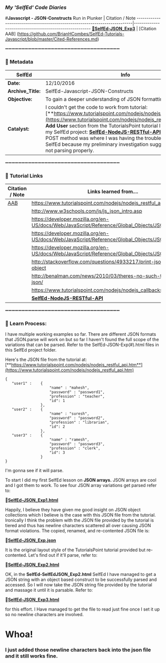 ### **_My 'SelfEd' Code Diaries_**
#**Javascript - JSON-Constructs**
Run in Plunker | Citation / Note
----------------------------------------------------------------------------|--------------------------------------------------------
[:small_blue_diamond:**SelfEd-JSON_Exp3**](https://plnkr.co/edit/Iob3N0qgS9iGW2fiwTpA?p=preview) | [Citation AAB] (https://github.com/BrianHCombes/SelfEd-Tutorials-Javascript/blob/master/Cited-References.md)

:heavy_minus_sign::heavy_minus_sign::heavy_minus_sign::heavy_minus_sign::heavy_minus_sign::heavy_minus_sign::heavy_minus_sign::heavy_minus_sign::heavy_minus_sign::heavy_minus_sign::heavy_minus_sign::heavy_minus_sign::heavy_minus_sign::heavy_minus_sign::heavy_minus_sign::heavy_minus_sign::heavy_minus_sign::heavy_minus_sign::heavy_minus_sign::heavy_minus_sign::heavy_minus_sign::heavy_minus_sign::heavy_minus_sign::heavy_minus_sign::heavy_minus_sign::heavy_minus_sign::heavy_minus_sign::heavy_minus_sign::heavy_minus_sign::heavy_minus_sign::heavy_minus_sign::heavy_minus_sign::heavy_minus_sign::heavy_minus_sign::heavy_minus_sign:

### :arrow_down_small: **Metadata**
**SelfEd**          |  **Info** 
------------------- | ------------------------------------------------------------------------
**Date:**           | 12/10/2016
**Archive_Title:**  | SelfEd-Javascript-JSON-Constructs 
**Objective:**      | To gain a deeper understanding of JSON formatting and parsing
**Catalyst:**       | I couldn't get the code to work from tutorial: [**https://www.tutorialspoint.com/nodejs/nodejs_restful_api.htm**](https://www.tutorialspoint.com/nodejs/nodejs_restful_api.htm). The **Add User** section from the TutorialsPoint tutorial I'm referencing in my SelfEd project: [**SelfEd-NodeJS-RESTful-API**](https://github.com/BrianHCombes/SelfEd-Tutorials-NodeJS/tree/master/NodeJS-RESTful-API), involving the POST method was where I was having the trouble. So I began this SelfEd because my preliminary investigation suggests the JSON is not parsing properly.

:heavy_minus_sign::heavy_minus_sign::heavy_minus_sign::heavy_minus_sign::heavy_minus_sign::heavy_minus_sign::heavy_minus_sign::heavy_minus_sign::heavy_minus_sign::heavy_minus_sign::heavy_minus_sign::heavy_minus_sign::heavy_minus_sign::heavy_minus_sign::heavy_minus_sign::heavy_minus_sign::heavy_minus_sign::heavy_minus_sign::heavy_minus_sign::heavy_minus_sign::heavy_minus_sign::heavy_minus_sign::heavy_minus_sign::heavy_minus_sign::heavy_minus_sign::heavy_minus_sign::heavy_minus_sign::heavy_minus_sign::heavy_minus_sign::heavy_minus_sign::heavy_minus_sign::heavy_minus_sign::heavy_minus_sign::heavy_minus_sign::heavy_minus_sign:

### :arrow_down_small: **Tutorial Links**
**Citation / Note**   | **Links learned from....**                                                
----------------------|-----------------------
[AAB](https://github.com/BrianHCombes/SelfEd-Tutorials-Javascript/blob/master/Cited-References.md)  | https://www.tutorialspoint.com/nodejs/nodejs_restful_api.htm
                      | http://www.w3schools.com/js/js_json_intro.asp
                      | https://developer.mozilla.org/en-US/docs/Web/JavaScript/Reference/Global_Objects/JSON
                      | https://developer.mozilla.org/en-US/docs/Web/JavaScript/Reference/Global_Objects/JSON/parse
                      | https://developer.mozilla.org/en-US/docs/Web/JavaScript/Reference/Global_Objects/JSON/stringify
                      | http://stackoverflow.com/questions/4933217/print-json-parsed-object
                      | http://benalman.com/news/2010/03/theres-no-such-thing-as-a-json/   
                      | https://www.tutorialspoint.com/nodejs/nodejs_callbacks_concept.htm
                      | [**SelfEd-NodeJS-RESTful-API**](https://github.com/BrianHCombes/SelfEd-Tutorials-NodeJS/tree/master/NodeJS-RESTful-API)
                      
:heavy_minus_sign::heavy_minus_sign::heavy_minus_sign::heavy_minus_sign::heavy_minus_sign::heavy_minus_sign::heavy_minus_sign::heavy_minus_sign::heavy_minus_sign::heavy_minus_sign::heavy_minus_sign::heavy_minus_sign::heavy_minus_sign::heavy_minus_sign::heavy_minus_sign::heavy_minus_sign::heavy_minus_sign::heavy_minus_sign::heavy_minus_sign::heavy_minus_sign::heavy_minus_sign::heavy_minus_sign::heavy_minus_sign::heavy_minus_sign::heavy_minus_sign::heavy_minus_sign::heavy_minus_sign::heavy_minus_sign::heavy_minus_sign::heavy_minus_sign::heavy_minus_sign::heavy_minus_sign::heavy_minus_sign::heavy_minus_sign::heavy_minus_sign:

### :arrow_down_small: **Learn Process:**

I have multiple working examples so far. There are different JSON formats that JSON.parse will work on but so far I haven't found the full scope of the variations that can be parsed. Refer to the SelfEd-JSON-Exp(#).html files in this SelfEd project folder.

Here's the JSON file from the tutorial at: [**https://www.tutorialspoint.com/nodejs/nodejs_restful_api.htm**](https://www.tutorialspoint.com/nodejs/nodejs_restful_api.htm)

    {
       "user1" :    {
                        "name" : "mahesh",
                        "password" : "password1",
                        "profession" : "teacher",
                        "id": 1
                    },
       "user2" :    {
                        "name" : "suresh",
                        "password" : "password2",
                        "profession" : "librarian",
                        "id": 2
                    },
       "user3" :    {
                        "name" : "ramesh",
                        "password" : "password3",
                        "profession" : "clerk",
                        "id": 3
                    }
    }

I'm gonna see if it will parse.

To start I did my first SelfEd lesson on **JSON arrays.** JSON arrays are cool and  I got them  to work. To see four JSON array variations get parsed refer to:

:small_blue_diamond:[**SelfEd-JSON_Exp1.html**](https://plnkr.co/edit/lTWTA87SgLbInWgYNcHz?p=preview)    



Happily, I believe they have given me good insight on JSON object collections which I believe is the case with this JSON file from the tutorial. Ironically I think the problem with the JSON file provided by the tutorial is tiered and thus has newline characters  scattered all over causing JSON format violations. The copied, renamed, and re-contented JSON file is:

:small_blue_diamond:[**SelfEd-JSON_Exp.json**](https://github.com/BrianHCombes/SelfEd-Tutorials-Javascript/blob/master/Javascript-JSON-Constructs/SelfEd-JSON_Exp.json)

It is the original layout style of the TutorialsPoint tutorial provided but re-contented. Let's find out if it'll parse, refer to:

:small_blue_diamond:[**SelfEd-JSON_Exp2.html**](https://plnkr.co/edit/TdMZTCxHoNe4x07WFEMP?p=preview)    

        
OK, in the **SelfEd-SelfEdJSON_Exp2.html** SelfEd I have managed to get a JSON string with an object based construct to be successfully parsed and accessed. So I will now take the JSON string file provided by the tutorial and massage it until it is parsable. Refer to:

:small_blue_diamond:[**SelfEd-JSON_Exp3.html**](https://plnkr.co/edit/P4M4mXsNYzWiJ20Ma4SV?p=preview)

for this effort. I Have managed to get the file to read just fine once I set it up so no newline characters are involved.

# Whoa!   
### I just added those newline characters back into the json file and it still works fine.

 
